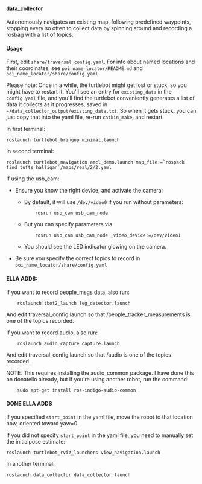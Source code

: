 #### data_collector

Autonomously navigates an existing map, following predefined waypoints, stopping every so often to collect data by spinning around and recording a rosbag with a list of topics.

#### Usage

First, edit `share/traversal_config.yaml`. For info about named locations and their coordinates, see `poi_name_locator/README.md` and `poi_name_locator/share/config.yaml`

Please note: Once in a while, the turtlebot might get lost or stuck, so you might have to restart it. You'll see an entry for `existing_data` in the `config.yaml` file, and you'll find the turtlebot conveniently generates a list of data it collects as it progresses, saved in `~/data_collector_output/existing_data.txt`. So when it gets stuck, you can just copy that into the yaml file, re-run `catkin_make`, and restart.

In first terminal:

    roslaunch turtlebot_bringup minimal.launch

In second terminal:

    roslaunch turtlebot_navigation amcl_demo.launch map_file:=`rospack find tufts_halligan`/maps/real/2/2.yaml

If using the usb_cam:

* Ensure you know the right device, and activate the camera:
  * By default, it will use `/dev/video0` if you run without parameters: 
  
            rosrun usb_cam usb_cam_node
  
  * But you can specify parameters via

            rosrun usb_cam usb_cam_node _video_device:=/dev/video1
  
  * You should see the LED indicator glowing on the camera.
* Be sure you specify the correct topics to record in `poi_name_locator/share/config.yaml`

#### ELLA ADDS:

If you want to record people_msgs data, also run:

        roslaunch tbot2_launch leg_detector.launch

And edit traversal_config.launch so that /people_tracker_measurements is one of the topics recorded.

If you want to record audio, also run:

        roslaunch audio_capture capture.launch

And edit traversal_config.launch so that /audio is one of the topics recorded.

NOTE: This requires installing the audio_common package. I have done this on donatello already, but if you're using 
another robot, run the command: 

        sudo apt-get install ros-indigo-audio-common
        
#### DONE ELLA ADDS        


If you specified `start_point` in the yaml file, move the robot to that location now, oriented toward yaw=0.

If you did not specify `start_point` in the yaml file, you need to manually set the initialpose estimate:

    roslaunch turtlebot_rviz_launchers view_navigation.launch

In another terminal:

    roslaunch data_collector data_collector.launch

